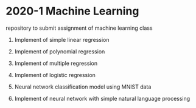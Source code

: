 # 2020-1 Machine Learning

repository to submit assignment of machine learning class

1. Implement of simple linear regression

2. Implement of polynomial regression

3. Implement of multiple regression

4. Implement of logistic regression

5. Neural network classification model using MNIST data

6. Implement of neural network with simple natural language processing
